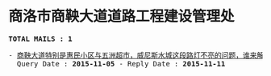 # 商洛市商鞅大道道路工程建设管理处
<pre><b>TOTAL MAILS : 1</b></pre>
<pre>
- <a href="../../categories/mails/3396.md">商鞅大道特别是惠民小区与五洲超市，威尼斯水城这段路灯不亮的问题，谁来解决？</a><br/>  Query Date : <b>2015-11-05</b> - Reply Date : <b>2015-11-11</b>
</pre>
